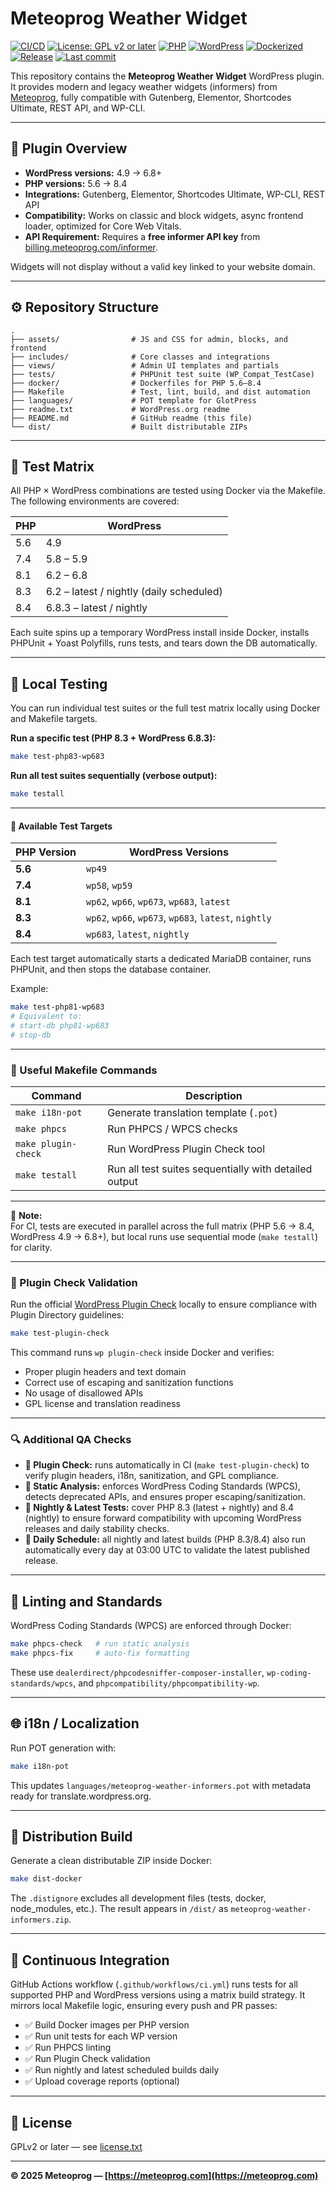 # Meteoprog Weather Widget

[![CI/CD](https://github.com/meteoprog/meteoprog-weather-informers/actions/workflows/ci.yml/badge.svg)](https://github.com/meteoprog/meteoprog-weather-informers/actions)
[![License: GPL v2 or later](https://img.shields.io/badge/License-GPLv2%2B-blue.svg)](https://www.gnu.org/licenses/gpl-2.0.html)
[![PHP](https://img.shields.io/badge/PHP-5.6%20--%208.4-777bb3.svg?logo=php)](https://www.php.net/)
[![WordPress](https://img.shields.io/badge/WordPress-4.9%20--%206.8-blue.svg?logo=wordpress)](https://wordpress.org/)
[![Dockerized](https://img.shields.io/badge/Docker-ready-blue.svg?logo=docker)](https://hub.docker.com/)
[![Release](https://img.shields.io/github/v/release/meteoprog/meteoprog-weather-informers)](https://github.com/meteoprog/meteoprog-weather-informers/releases)
[![Last commit](https://img.shields.io/github/last-commit/meteoprog/meteoprog-weather-informers.svg)](https://github.com/meteoprog/meteoprog-weather-informers/commits/main)

This repository contains the **Meteoprog Weather Widget** WordPress plugin. It provides modern and legacy weather widgets (informers) from [Meteoprog](https://meteoprog.com), fully compatible with Gutenberg, Elementor, Shortcodes Ultimate, REST API, and WP-CLI.

---

## 🧩 Plugin Overview

* **WordPress versions:** 4.9 → 6.8+
* **PHP versions:** 5.6 → 8.4
* **Integrations:** Gutenberg, Elementor, Shortcodes Ultimate, WP-CLI, REST API
* **Compatibility:** Works on classic and block widgets, async frontend loader, optimized for Core Web Vitals.
* **API Requirement:** Requires a **free informer API key** from [billing.meteoprog.com/informer](https://billing.meteoprog.com/informer?utm_source=github&utm_medium=readme).

Widgets will not display without a valid key linked to your website domain.

---

## ⚙️ Repository Structure

```
.
├── assets/                # JS and CSS for admin, blocks, and frontend
├── includes/              # Core classes and integrations
├── views/                 # Admin UI templates and partials
├── tests/                 # PHPUnit test suite (WP_Compat_TestCase)
├── docker/                # Dockerfiles for PHP 5.6–8.4
├── Makefile               # Test, lint, build, and dist automation
├── languages/             # POT template for GlotPress
├── readme.txt             # WordPress.org readme
├── README.md              # GitHub readme (this file)
└── dist/                  # Built distributable ZIPs
```

---

## 🧪 Test Matrix

All PHP × WordPress combinations are tested using Docker via the Makefile. The following environments are covered:

| PHP | WordPress                                |
| --- | ---------------------------------------- |
| 5.6 | 4.9                                      |
| 7.4 | 5.8 – 5.9                                |
| 8.1 | 6.2 – 6.8                                |
| 8.3 | 6.2 – latest / nightly (daily scheduled) |
| 8.4 | 6.8.3 – latest / nightly                 |

Each suite spins up a temporary WordPress install inside Docker, installs PHPUnit + Yoast Polyfills, runs tests, and tears down the DB automatically.

---

## 🧪 Local Testing

You can run individual test suites or the full test matrix locally using Docker and Makefile targets.

**Run a specific test (PHP 8.3 + WordPress 6.8.3):**
```bash
make test-php83-wp683
```

**Run all test suites sequentially (verbose output):**
```bash
make testall
```

---

#### 🧩 Available Test Targets

| PHP Version | WordPress Versions |
|--------------|--------------------|
| **5.6** | `wp49` |
| **7.4** | `wp58`, `wp59` |
| **8.1** | `wp62`, `wp66`, `wp673`, `wp683`, `latest` |
| **8.3** | `wp62`, `wp66`, `wp673`, `wp683`, `latest`, `nightly` |
| **8.4** | `wp683`, `latest`, `nightly` |

Each test target automatically starts a dedicated MariaDB container, runs PHPUnit, and then stops the database container.  

Example:  
```bash
make test-php81-wp683
# Equivalent to:
# start-db php81-wp683
# stop-db
```

---

### 🧰 Useful Makefile Commands

| Command | Description |
|----------|-------------|
| `make i18n-pot` | Generate translation template (`.pot`) |
| `make phpcs` | Run PHPCS / WPCS checks |
| `make plugin-check` | Run WordPress Plugin Check tool |
| `make testall` | Run all test suites sequentially with detailed output |

---

📘 **Note:**  
For CI, tests are executed in parallel across the full matrix (PHP 5.6 → 8.4, WordPress 4.9 → 6.8+), but local runs use sequential mode (`make testall`) for clarity.

---

### 🧩 Plugin Check Validation

Run the official [WordPress Plugin Check](https://github.com/WordPress/plugin-check) locally to ensure compliance with Plugin Directory guidelines:

```bash
make test-plugin-check
```

This command runs `wp plugin-check` inside Docker and verifies:

* Proper plugin headers and text domain
* Correct use of escaping and sanitization functions
* No usage of disallowed APIs
* GPL license and translation readiness

---

### 🔍 Additional QA Checks

* **🧩 Plugin Check:** runs automatically in CI (`make test-plugin-check`) to verify plugin headers, i18n, sanitization, and GPL compliance.
* **🧹 Static Analysis:** enforces WordPress Coding Standards (WPCS), detects deprecated APIs, and ensures proper escaping/sanitization.
* **🌙 Nightly & Latest Tests:** cover PHP 8.3 (latest + nightly) and 8.4 (nightly) to ensure forward compatibility with upcoming WordPress releases and daily stability checks.
* **📅 Daily Schedule:** all nightly and latest builds (PHP 8.3/8.4) also run automatically every day at 03:00 UTC to validate the latest published release.

---

## 🧰 Linting and Standards

WordPress Coding Standards (WPCS) are enforced through Docker:

```bash
make phpcs-check   # run static analysis
make phpcs-fix     # auto-fix formatting
```

These use `dealerdirect/phpcodesniffer-composer-installer`, `wp-coding-standards/wpcs`, and `phpcompatibility/phpcompatibility-wp`.

---

## 🌐 i18n / Localization

Run POT generation with:

```bash
make i18n-pot
```

This updates `languages/meteoprog-weather-informers.pot` with metadata ready for translate.wordpress.org.

---

## 🚀 Distribution Build

Generate a clean distributable ZIP inside Docker:

```bash
make dist-docker
```

The `.distignore` excludes all development files (tests, docker, node_modules, etc.). The result appears in `/dist/` as `meteoprog-weather-informers.zip`.

---

## 🧱 Continuous Integration

GitHub Actions workflow (`.github/workflows/ci.yml`) runs tests for all supported PHP and WordPress versions using a matrix build strategy. It mirrors local Makefile logic, ensuring every push and PR passes:

* ✅ Build Docker images per PHP version
* ✅ Run unit tests for each WP version
* ✅ Run PHPCS linting
* ✅ Run Plugin Check validation
* ✅ Run nightly and latest scheduled builds daily
* ✅ Upload coverage reports (optional)

---

## 📜 License

GPLv2 or later — see [license.txt](license.txt)

---

**© 2025 Meteoprog — [https://meteoprog.com](https://meteoprog.com)**